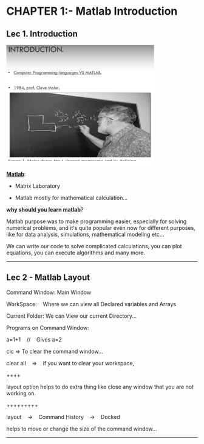 # CHAPTER 1:- Matlab Introduction

## Lec 1. Introduction

<img src="images/1.png" title="" alt="" width="389">

**<u>Matlab</u>**:

- Matrix Laboratory 

- Matlab mostly for mathematical calculation...

**why should you learn matlab**?

Matlab purpose was to make programming easier, especially for solving numerical problems, and it's quite popular even now for different purposes, like for data analysis, simulations, mathematical modeling etc...

We can write our code to solve complicated calculations, you can plot equations, you can execute algorithms and many more.

-------------

## Lec 2 - Matlab Layout

Command Window: Main Window

WorkSpace:    Where we can view all Declared variables and Arrays

Current Folder: We can View our current Directory...



Programs on Command Window:

a=1+1    //    Gives a=2



clc => To clear the command window...



clear all    =>    if you want to clear your workspace,

++++

layout option helps to do extra thing like close any window that you are not working on.

+++++++++

layout    ->    Command History    ->    Docked

helps to move or change the size of the command window...

------------
